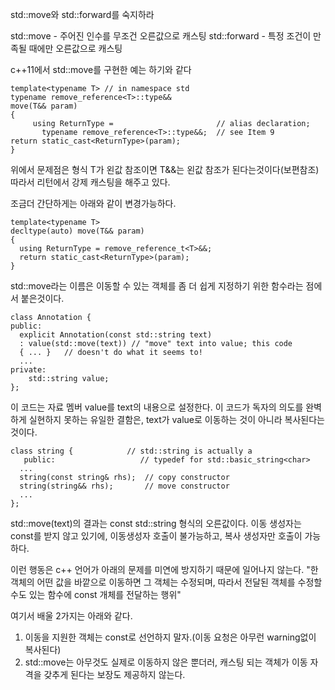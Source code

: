 std::move와 std::forward를 숙지하라

std::move - 주어진 인수를 무조건 오른값으로 캐스팅
std::forward - 특정 조건이 만족될 때에만 오른값으로 캐스팅

c++11에서 std::move를 구현한 예는 하기와 같다

```
template<typename T> // in namespace std 
typename remove_reference<T>::type&&
move(T&& param)
{
     using ReturnType =                       // alias declaration;
       typename remove_reference<T>::type&&;  // see Item 9
return static_cast<ReturnType>(param); 
}
```

위에서 문제점은 형식 T가 왼값 참조이면 T&&는 왼값 참조가 된다는것이다(보편참조)
따라서 리턴에서 강제 캐스팅을 해주고 있다.

조금더 간단하게는 아래와 같이 변경가능하다.

```
template<typename T> 
decltype(auto) move(T&& param) 
{
  using ReturnType = remove_reference_t<T>&&;
  return static_cast<ReturnType>(param);
}
```

std::move라는 이름은 이동할 수 있는 객체를 좀 더 쉽게 지정하기 위한 함수라는 
점에서 붙은것이다.

```
class Annotation {
public:
  explicit Annotation(const std::string text)
  : value(std::move(text)) // "move" text into value; this code 
  { ... }   // doesn't do what it seems to!
  ...
private:
    std::string value;
};
```

이 코드는 자료 멤버 value를 text의 내용으로 설정한다.
이 코드가 독자의 의도를 완벽하게 실현하지 못하는 유일한 결함은, 
text가 value로 이동하는 것이 아니라 복사된다는 것이다.

```
class string {            // std::string is actually a
   public:                   // typedef for std::basic_string<char>
  ...
  string(const string& rhs);  // copy constructor
  string(string&& rhs);       // move constructor
  ...
};
```

std::move(text)의 결과는 const std::string 형식의 오른값이다.
이동 생성자는 const를 받지 않고 있기에, 이동생성자 호출이 불가능하고,
복사 생성자만 호출이 가능하다.

이런 행동은 c++ 언어가 아래의 문제를 미연에 방지하기 때문에 일어나지 않는다.
"한 객체의 어떤 값을 바깥으로 이동하면 그 객체는 수정되며,
따라서 전달된 객체를 수정할 수도 있는 함수에 const 개체를 전달하는 행위"

여기서 배울 2가지는 아래와 같다.
1. 이동을 지원한 객체는 const로 선언하지 말자.(이동 요청은 아무런 warning없이 복사된다)
2. std::move는 아무것도 실제로 이동하지 않은 뿐더러,
  캐스팅 되는 객체가 이동 자격을 갖추게 된다는 보장도 제공하지 않는다.
  

